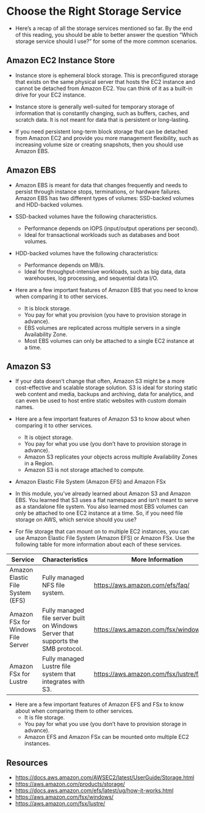 # Choose the Right Storage Service

- Here’s a recap of all the storage services mentioned so far. By the end of this reading, you should be able to better answer the question “Which storage service should I use?” for some of the more common scenarios. 

## Amazon EC2 Instance Store

- Instance store is ephemeral block storage. This is preconfigured storage that exists on the same physical server that hosts the EC2 instance and cannot be detached from Amazon EC2. You can think of it as a built-in drive for your EC2 instance.
 
- Instance store is generally well-suited for temporary storage of information that is constantly changing, such as buffers, caches, and scratch data. It is not meant for data that is persistent or long-lasting.
 
- If you need persistent long-term block storage that can be detached from Amazon EC2 and provide you more management flexibility, such as increasing volume size or creating snapshots, then you should use Amazon EBS.

## Amazon EBS

- Amazon EBS is meant for data that changes frequently and needs to persist through instance stops, terminations, or hardware failures. Amazon EBS has two different types of volumes: SSD-backed volumes and HDD-backed volumes.

- SSD-backed volumes have the following characteristics. 
    - Performance depends on IOPS (input/output operations per second).
    - Ideal for transactional workloads such as databases and boot volumes.
- HDD-backed volumes have the following characteristics: 
    - Performance depends on MB/s.
    - Ideal for throughput-intensive workloads, such as big data, data warehouses, log processing, and sequential data I/O.

- Here are a few important features of Amazon EBS that you need to know when comparing it to other services. 
    - It is block storage.
    - You pay for what you provision (you have to provision storage in advance).
    - EBS volumes are replicated across multiple servers in a single Availability Zone.
    - Most EBS volumes can only be attached to a single EC2 instance at a time.

## Amazon S3

- If your data doesn’t change that often, Amazon S3 might be a more cost-effective and scalable storage solution. S3 is ideal for storing static web content and media, backups and archiving, data for analytics, and can even be used to host entire static websites with custom domain names.

- Here are a few important features of Amazon S3 to know about when comparing it to other services. 
    - It is object storage.
    - You pay for what you use (you don’t have to provision storage in advance).
    - Amazon S3 replicates your objects across multiple Availability Zones in a Region.
    - Amazon S3 is not storage attached to compute.

- Amazon Elastic File System (Amazon EFS) and Amazon FSx

- In this module, you’ve already learned about Amazon S3 and Amazon EBS. You learned that S3 uses a flat namespace and isn’t meant to serve as a standalone file system. You also learned most EBS volumes can only be attached to one EC2 instance at a time. So, if you need file storage on AWS, which service should you use?

- For file storage that can mount on to multiple EC2 instances, you can use Amazon Elastic File System (Amazon EFS) or Amazon FSx. Use the following table for more information about each of these services.

| Service | Characteristics | More Information |
| ------- | --------------- | ---------------- |
| Amazon Elastic File System (EFS) | Fully managed NFS file system. | https://aws.amazon.com/efs/faq/ |
| Amazon FSx for Windows File Server | Fully managed file server built on Windows Server that supports the SMB protocol. | https://aws.amazon.com/fsx/windows/faqs/ |
| Amazon FSx for Lustre | Fully managed Lustre file system that integrates with S3. | https://aws.amazon.com/fsx/lustre/faqs/ |

- Here are a few important features of Amazon EFS and FSx to know about when comparing them to other services. 
    - It is file storage.
    - You pay for what you use (you don’t have to provision storage in advance).
    - Amazon EFS and Amazon FSx can be mounted onto multiple EC2 instances.

## Resources

- https://docs.aws.amazon.com/AWSEC2/latest/UserGuide/Storage.html
- https://aws.amazon.com/products/storage/
- https://docs.aws.amazon.com/efs/latest/ug/how-it-works.html
- https://aws.amazon.com/fsx/windows/
- https://aws.amazon.com/fsx/lustre/